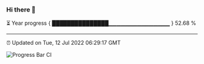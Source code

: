 ### Hi there 👋

⏳ Year progress { ███████████████▁▁▁▁▁▁▁▁▁▁▁▁▁▁▁ } 52.68 %

---

⏰ Updated on Tue, 12 Jul 2022 06:29:17 GMT

![Progress Bar CI](https://github.com/ZhaoGui/ZhaoGui/workflows/Progress%20Bar%20CI/badge.svg)
